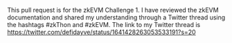 This pull request is for the zkEVM Challenge 1. I have reviewed the zkEVM documentation and shared my understanding through a Twitter thread using the hashtags #zkThon and #zkEVM. The link to my Twitter thread is https://twitter.com/defidayve/status/1641428263053533191?s=20
